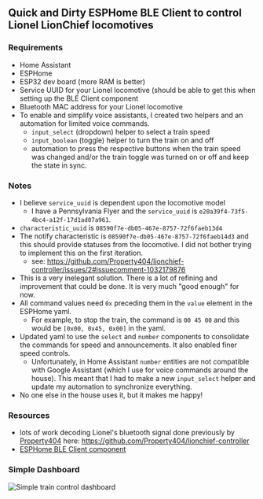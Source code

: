 ## Quick and Dirty ESPHome BLE Client to control Lionel LionChief locomotives

### Requirements
  + Home Assistant
  + ESPHome
  + ESP32 dev board (more RAM is better)
  + Service UUID for your Lionel locomotive (should be able to get this when setting up the BLE Client component
  + Bluetooth MAC address for your Lionel locomotive
  + To enable and simplify voice assistants, I created two helpers and an automation for limited voice commands.
    + `input_select` (dropdown) helper to select a train speed
    + `input_boolean` (toggle) helper to turn the train on and off
    + automation to press the respective buttons when the train speed was changed and/or the train toggle was turned on or off and keep the state in sync.

### Notes
  + I believe `service_uuid` is dependent upon the locomotive model
    + I have a Pennsylvania Flyer and the `service_uuid` is `e20a39f4-73f5-4bc4-a12f-17d1ad07a961`.
  + `characteristic_uuid` is `08590f7e-db05-467e-8757-72f6faeb13d4`
  + The notify characteristic is `08590f7e-db05-467e-8757-72f6faeb14d3` and this should provide statuses from the locomotive. I did not bother trying to implement this on the first iteration.
    + see: https://github.com/Property404/lionchief-controller/issues/2#issuecomment-1032179876
  + This is a very inelegant solution. There is a lot of refining and improvement that could be done. It is very much "good enough" for now.
  + All command values need `0x` preceding them in the `value` element in the ESPHome yaml.
    + For example, to stop the train, the command is `00 45 00` and this would be `[0x00, 0x45, 0x00]` in the yaml.
  + Updated yaml to use the `select` and `number` components to consolidate the commands for speed and announcements. It also enabled finer speed controls.
    + Unfortunately, in Home Assistant `number` entities are not compatible with Google Assistant (which I use for voice commands around the house). This meant that I had to make a new `input_select`          helper and update my automation to synchronize everything.
  + No one else in the house uses it, but it makes me happy! 

### Resources
  + lots of work decoding Lionel's bluetooth signal done previously by [Property404](https://github.com/Property404) here: https://github.com/Property404/lionchief-controller
  + [ESPHome BLE Client component](https://esphome.io/components/ble_client.html)

### Simple Dashboard
 ![Simple train control dashboard](https://github.com/iamjoshk/home-assistant-collection/blob/2607c444ae01e66c7a251e0deb6d01f90a233494/ESPHome/LionelController/Screenshot_20241201-210908~2.png)
  
